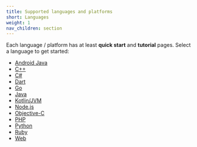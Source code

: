```yaml
---
title: Supported languages and platforms
short: Languages
weight: 1
nav_children: section
---
```


Each language / platform has at least **quick start** and **tutorial** pages.
Select a language to get started:

- [Android Java](android)
- [C++](cpp)
- [C#](csharp)
- [Dart](dart)
- [Go](go)
- [Java](java)
- [Kotlin/JVM](kotlin)
- [Node.js](node)
- [Objective-C](objective-c)
- [PHP](php)
- [Python](python)
- [Ruby](ruby)
- [Web](web)
